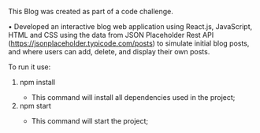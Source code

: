 
This Blog was created as part of a code challenge.

• Developed an interactive blog web application using React.js, JavaScript, HTML and CSS using the data from JSON Placeholder Rest API (https://jsonplaceholder.typicode.com/posts) to simulate initial blog posts, and where users can add, delete, and display their own posts.

To run it use:

<ol>
    <li>npm install</li>
    <ul>
        <li>This command will install all dependencies used in the project;</li>
    </ul>
    <li>npm start</li>
    <ul>
        <li>This command will start the project;</li>
    </ul>
</ol>

